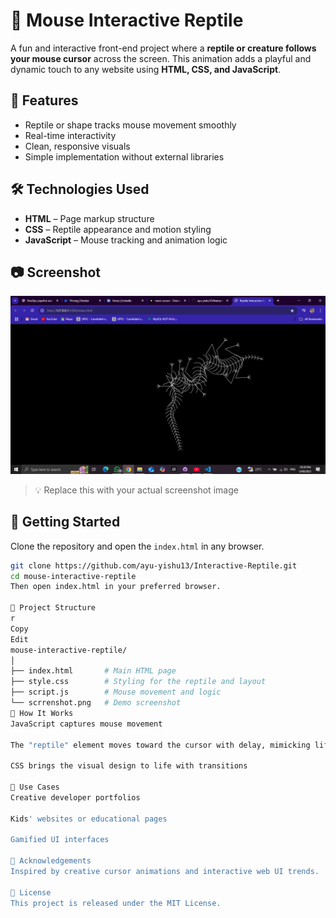 # 🦎 Mouse Interactive Reptile

A fun and interactive front-end project where a **reptile or creature follows your mouse cursor** across the screen. This animation adds a playful and dynamic touch to any website using **HTML, CSS, and JavaScript**.

## 🧩 Features

- Reptile or shape tracks mouse movement smoothly
- Real-time interactivity
- Clean, responsive visuals
- Simple implementation without external libraries

## 🛠️ Technologies Used

- **HTML** – Page markup structure
- **CSS** – Reptile appearance and motion styling
- **JavaScript** – Mouse tracking and animation logic

## 📷 Screenshot

![Mouse Interactive Reptile Demo](Reptile.png)  
> 💡 Replace this with your actual screenshot image

## 🚀 Getting Started

Clone the repository and open the `index.html` in any browser.

```bash
git clone https://github.com/ayu-yishu13/Interactive-Reptile.git
cd mouse-interactive-reptile
Then open index.html in your preferred browser.

📁 Project Structure
r
Copy
Edit
mouse-interactive-reptile/
│
├── index.html       # Main HTML page
├── style.css        # Styling for the reptile and layout
├── script.js        # Mouse movement and logic
└── scrrenshot.png   # Demo screenshot 
🧠 How It Works
JavaScript captures mouse movement

The "reptile" element moves toward the cursor with delay, mimicking life-like following behavior

CSS brings the visual design to life with transitions

🎯 Use Cases
Creative developer portfolios

Kids' websites or educational pages

Gamified UI interfaces

🙌 Acknowledgements
Inspired by creative cursor animations and interactive web UI trends.

📃 License
This project is released under the MIT License.

